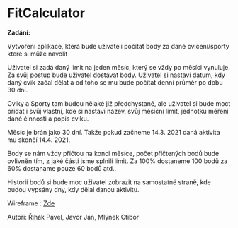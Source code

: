 # FitCalculator
<p><b>Zadání:</b></p>
<p>Vytvoření aplikace, která bude uživateli počítat body za dané cvičení/sporty které si může navolit</p>
<p>Uživatel si zadá daný limit na jeden měsíc, který se vždy po měsíci vynuluje. Za svůj postup bude uživatel dostávat body. Uživatel si nastaví datum, kdy daný cvik začal dělat a od toho se mu bude počítat denní průměr po dobu 30 dní.</p>
<p>Cviky a Sporty tam budou nějaké již předchystané, ale uživatel si bude moct přidat i svůj vlastní, kde si nastaví název, svůj měsíční limit, jednotku měření dané činnosti a popis cviku.</p>
<p>Měsíc je brán jako 30 dní. Takže pokud začneme 14.3. 2021 daná aktivita mu skončí 14.4. 2021.</p>
<p>Body se nám vždy přičtou na konci měsíce, počet přičtených bodů bude ovlivněn tím, z jaké části jsme splnili limit. Za 100% dostaneme 100 bodů za 60% dostaname pouze 60 bodů atd..</p>
<p>Historii bodů si bude moc uživatel zobrazit na samostatné straně, kde budou vypsány dny, kdy dělal danou aktivitu.</p>
<p>Wireframe : <a href="https://github.com/realfaid/FitCalculator/blob/main/doc/FitCalculatorWIREFRAME.png">Zde</a></p>
<p> Autoři: Řihák Pavel, Javor Jan, Mlýnek Ctibor </p>
